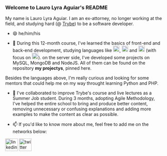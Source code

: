 ### Welcome to Lauro Lyra Aguiar's README
My name is Lauro Lyra Aguiar. I am an ex-attorney, no longer working at the field, and studying hard (@ [Trybe](https://www.betrybe.com)) to be a software developer.
- 😄 he/him/his

- 🌱 During this 12-month course, I've learned the basics of front-end and back-end development, studying languages like <img src="https://devicons.github.io/devicon/devicon.git/icons/html5/html5-original.svg" alt="HTML" width="20" height="20"/></a>, <img src="https://devicons.github.io/devicon/devicon.git/icons/css3/css3-original.svg" alt="CSS" width="20" height="20"/></a> and <img src="https://devicons.github.io/devicon/devicon.git/icons/javascript/javascript-original.svg" alt="JavaScript" width="20" height="20"/></a> (with focus on <img src="https://devicons.github.io/devicon/devicon.git/icons/react/react-original.svg" alt="React" width="20" height="20"/></a>). on the server side, I've developed some projects on MySQL, MongoDB and NodeJS. All of them can be found on the repository **my projectys**, pinned here.

Besides the languages above, I'm really curious and looking for some mentors that could help me on my way throught learning Python and PHP.

- 👯 I've collaborated to improve Trybe's course and live lectures as a Summer Job student. During 3 months, adopting Agile Methodology, I've helped the entire school to bring and produce better content, removing unnecessary or confusing explanations and adding more examples to make the content as clear as possible.

- 📫 If you'd like to know more about me, feel free to add me on the networks below:

<a href="http://www.linkedin.com/in/laurolyra"><img src="https://devicons.github.io/devicon/devicon.git/icons/linkedin/linkedin-plain.svg" alt="linkedin" width="40" height="40"/></a>
<a href="http://www.twitter.com/laurolyra"><img src="https://devicons.github.io/devicon/devicon.git/icons/twitter/twitter-original.svg" alt="twitter" width="40" height="40"/></a>
